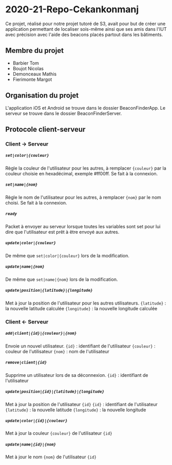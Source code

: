 
# 2020-21-Repo-Cekankonmanj

Ce projet, réalisé pour notre projet tutoré de S3, avait pour but de créer une application permettant de localiser sois-même ainsi que ses amis dans l'IUT avec précision avec l'aide des beacons placés partout dans les bâtiments.

## Membre du projet

 - Barbier Tom
 - Boujot Nicolas
 - Demonceaux Mathis
 - Fierimonte Margot

## Organisation du projet

L'application iOS et Android se trouve dans le dossier BeaconFinderApp.
Le serveur se trouve dans le dossier BeaconFinderServer.

## Protocole client-serveur
### Client -> Serveur
##### `set|color|{couleur}`
Règle la couleur de l'utilisateur pour les autres, à remplacer `{couleur}` par la couleur choisie en hexadécimal, exemple #ff00ff. Se fait à la connexion.
##### `set|name|{nom}`
Règle le nom de l'utilisateur pour les autres, à remplacer `{nom}` par le nom choisi. Se fait à la connexion.
##### `ready`
Packet à envoyer au serveur lorsque toutes les variables sont set pour lui dire que l'utilisateur est prêt à être envoyé aux autres.
##### `update|color|{couleur}`
De même que `set|color|{couleur}` lors de la modification.
##### `update|name|{nom}`
De même que `set|name|{nom}` lors de la modification.
##### `update|position|{latitude}|{longitude}`
Met à jour la position de l'utilisateur pour les autres utilisateurs.
`{latitude}` : la nouvelle latitude calculée
`{longitude}` : la nouvelle longitude calculée

### Client <- Serveur
##### `add|client|{id}|{couleur}|{nom}`
Envoie un nouvel utilisateur.
`{id}` : identifiant de l'utilisateur
`{couleur}` : couleur de l'utilisateur
`{nom}` : nom de l'utilisateur
##### `remove|client|{id}`
Supprime un utilisateur lors de sa déconnexion.
`{id}` : identifiant de l'utilisateur
##### `update|position|{id}|{latitude}|{longitude}`
Met à jour la position de l'utilisateur `{id}`
`{id}` : identifiant de l'utilisateur
`{latitude}` : la nouvelle latitude
`{longitude}` : la nouvelle longitude
##### `update|color|{id}|{couleur}`
Met à jour la couleur `{couleur}` de l'utilisateur `{id}`
##### `update|name|{id}|{nom}`
Met à jour le nom `{nom}` de l'utilisateur `{id}`
